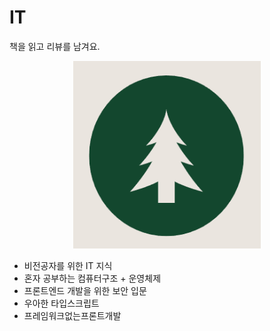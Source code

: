 # IT

책을 읽고 리뷰를 남겨요.

<p align="center">
  <img width="300" height="300" src="./img/tree_bg.png">
</p>

- 비전공자를 위한 IT 지식
- 혼자 공부하는 컴퓨터구조 + 운영체제
- 프론트엔드 개발을 위한 보안 입문
- 우아한 타입스크립트
- 프레임워크없는프론트개발
